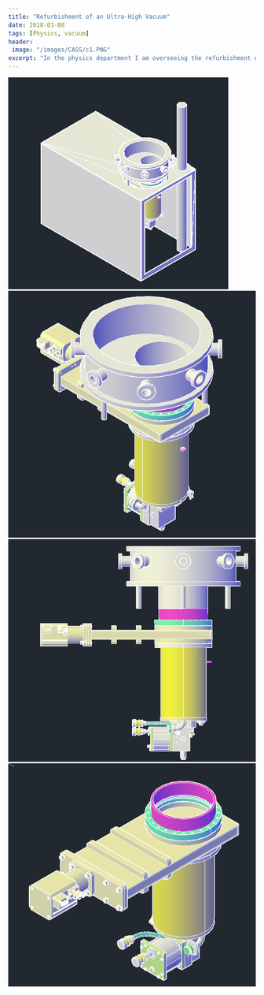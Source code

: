 ```yaml
---
title: "Refurbishment of an Ultra-High Vacuum"
date: 2018-01-08
tags: [Physics, vacuum]
header:
 image: "/images/CASS/c1.PNG"
excerpt: "In the physics department I am overseeing the refurbishment of a Varian 3118 Vacuum."
---
```

<img src="/images/Phys project/phys1.PNG">
<img src="/images/Phys project/phys2.PNG">
<img src="/images/Phys project/phys3.PNG">
<img src="/images/Phys project/phys4.PNG">
